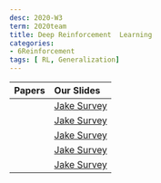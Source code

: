 ```yaml
---
desc: 2020-W3
term: 2020team
title: Deep Reinforcement  Learning 
categories:
- 6Reinforcement
tags: [ RL, Generalization]  
---
```




| Papers |  Our Slides |
| -------------------------------------: | :------------------------------------- |
| | [Jake Survey]({{site.baseurl}}/talks-A2020A/Jake_ContinuousControlandActor-Critics.pdf) |
| | [Jake Survey]({{site.baseurl}}/talks-A2020A/Jake_GeneralizationRL.pdf) |
| | [Jake Survey]({{site.baseurl}}/talks-A2020A/Jake_RLSampleEfficiencyI.pdf) |
| | [Jake Survey]({{site.baseurl}}/talks-A2020A/Jake_RLSampleEfficiencyII.pdf) |
| | [Jake Survey]({{site.baseurl}}/talks-A2020A/Jake_RL_modelfree.pdf) |
